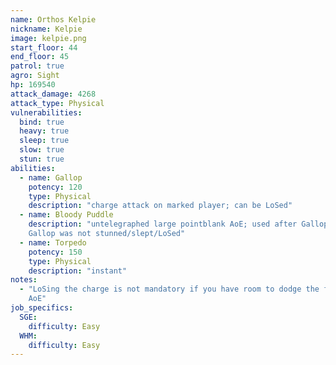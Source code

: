 ```yaml
---
name: Orthos Kelpie
nickname: Kelpie
image: kelpie.png
start_floor: 44
end_floor: 45
patrol: true
agro: Sight
hp: 169540
attack_damage: 4268
attack_type: Physical
vulnerabilities:
  bind: true
  heavy: true
  sleep: true
  slow: true
  stun: true
abilities:
  - name: Gallop
    potency: 120
    type: Physical
    description: "charge attack on marked player; can be LoSed"
  - name: Bloody Puddle
    description: "untelegraphed large pointblank AoE; used after Gallop if
    Gallop was not stunned/slept/LoSed"
  - name: Torpedo
    potency: 150
    type: Physical
    description: "instant"
notes:
  - "LoSing the charge is not mandatory if you have room to dodge the followup
    AoE"
job_specifics:
  SGE:
    difficulty: Easy
  WHM:
    difficulty: Easy
---
```

